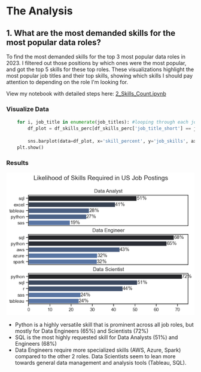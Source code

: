 # The Analysis

## 1. What are the most demanded skills for the most popular data roles?

To find the most demanded skills for the top 3 most popular data roles in 2023. I filtered out those positions by which ones were the most popular, and got the top 5 skills for these top roles. These visualizations highlight the most popular job titles and their top skills, showing which skills I should pay attention to depending on the role I'm looking for. 

View my notebook with detailed steps here: [2_Skills_Count.ipynb](2_Skills_Count.ipynb)

### Visualize Data


```python
    for i, job_title in enumerate(job_titles): #looping through each job title
        df_plot = df_skills_perc[df_skills_perc['job_title_short'] == job_title].head(5) #filtering for only that job title
    
        sns.barplot(data=df_plot, x='skill_percent', y='job_skills', ax=ax[i], hue='skill_count', palette='dark:b_r', legend=False)
    plt.show()
```
### Results

![Visualization of Top Skills for Data Roles](Images/skills_count.png)

- Python is a highly versatile skill that is prominent across all job roles, but mostly for Data Engineers (65%) and Scientists (72%)
- SQL is the most highly requested skill for Data Analysts (51%) and Engineers (68%)
- Data Engineers require more specialized skills (AWS, Azure, Spark) compared to the other 2 roles. Data Scientists seem to lean more towards general data management and analysis tools (Tableau, SQL).